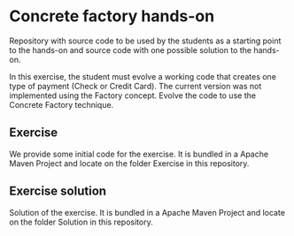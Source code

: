 # Concrete factory hands-on

Repository with source code to be used by the students as a starting point to the hands-on and source code with one possible solution to the hands-on. 

In this exercise, the student must evolve a working code that creates one type of payment (Check or Credit Card). The current version was not implemented using the Factory concept. Evolve the code to use the Concrete Factory technique.

## Exercise

We provide some initial code for the exercise. It is bundled in a Apache Maven Project and locate on the folder Exercise in this repository.

## Exercise solution

Solution of the exercise. It is bundled in a Apache Maven Project and locate on the folder Solution in this repository.
